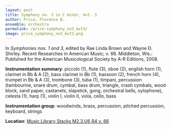```yaml
---
layout: post
title: Symphony no. 3 in C minor, mvt. 3
author: Price, Florence B.
ensemble: orchestra
permalink: /price-symphony_no3_mvt3/
image: price_symphony_no3_mvt3.png
---
```


In *Symphonies nos. 1 and 3*, edited by Rae Linda Brown and Wayne D. Shirley. Recent Researches in American Music; v. 66. Middleton, Wis.: Published for the American Musicological Society by A-R Editions, 2008.

**Instrumentation summary**: piccolo (1), flute (3), oboe (2), english horn (1), clarinet in Bb & A (2), bass clarinet in Bb (1), bassoon (2), french horn (4), trumpet in Bb & A (3), trombone (3), tuba (1), timpani, percussion (tambourine, snare drum, cymbal, bass drum, triangle, crash cymbals, wood block, sand paper, castanets, slapstick, gong, orchestral bells, xylophone), celesta (1), harp (1), violin I, violin II, viola, cello, bass

**Instrumentation group**:  woodwinds, brass, percussion, pitched percussion, keyboard, strings

**Location**: <a href="https://tufts-primo.hosted.exlibrisgroup.com/permalink/f/bnf7qa/01TUN_ALMA2185941740003851" target="_blank"> Music Library Stacks M2.3.U6 R4 v. 66</a>